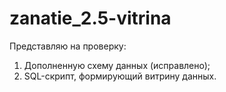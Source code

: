 # zanatie_2.5-vitrina
Представляю на проверку:
1. Дополненную схему данных (исправлено);
2. SQL-скрипт, формирующий витрину данных.